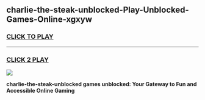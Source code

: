 
## charlie-the-steak-unblocked-Play-Unblocked-Games-Online-xgxyw
<h3>
<a href="https://premium76.site?title=charlie-the-steak-unblocked&ref=25A">CLICK TO PLAY</a></h3>
<hr>

<h3>
<a href="https://premium76.site?title=charlie-the-steak-unblocked&ref=25A">CLICK 2 PLAY</a>
  
</h3>

<a href="https://premium76.site?title=charlie-the-steak-unblocked&ref=25A"><img src="https://clearcache.store/games.png"></a>


**charlie-the-steak-unblocked games unblocked: Your Gateway to Fun and Accessible Online Gaming**

